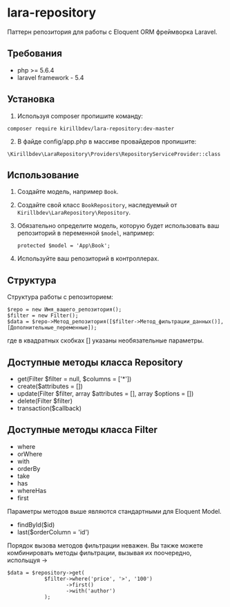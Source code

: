 # lara-repository

Паттерн репозитория для работы с Eloquent ORM фреймворка Laravel.

## Требования

* php >= 5.6.4
* laravel framework - 5.4

## Установка

1. Используя composer пропишите команду:

`composer require kirillbdev/lara-repository:dev-master`

2. В файде config/app.php в массиве провайдеров пропишите:

`\Kirillbdev\LaraRepository\Providers\RepositoryServiceProvider::class`

## Использование

1. Создайте модель, например `Book`.
2. Создайте свой класс `BookRepository`, наследуемый от `Kirillbdev\LaraRepository\Repository`.
3. Обязательно определите модель, которую будет использовать ваш репозиторий в переменной `$model`, например:

    `protected $model = 'App\Book';`
    
4. Используйте ваш репозиторий в контроллерах.

## Структура

Структура работы с репозиторием:

```
$repo = new Имя_вашего_репозитория();
$filter = new Filter();
$data = $repo->Метод_репозитория([$filter->Метод_фильтрации_данных()], [Дополнительные_переменные]);
```

где в квадратных скобках [] указаны необязательные параметры.

## Доступные методы класса Repository

* get(Filter $filter = null, $columns = ['*'])
* create($attributes = [])
* update(Filter $filter, array $attributes = [], array $options = [])
* delete(Filter $filter)
* transaction($callback)

## Доступные методы класса Filter

* where
* orWhere
* with
* orderBy
* take
* has
* whereHas
* first

Параметры методов выше являются стандартными для Eloquent Model.

* findById($id)
* last($orderColumn = 'id')

Порядок вызова методов фильтрации неважен. Вы также можете комбинировать методы фильтрации, вызывая их поочередно, испольщуя ->

```
$data = $repository->get(
            $filter->where('price', '>', '100')
                   ->first()
                   ->with('author')
            );
```

